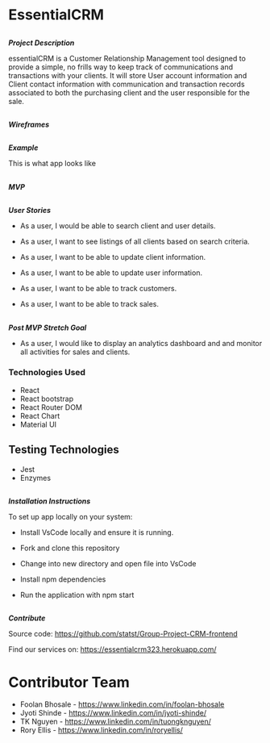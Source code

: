 # EssentialCRM

##
**_Project Description_**

essentialCRM is a Customer Relationship Management tool designed to provide a simple, no frills way to keep track of communications and transactions with your clients. It will store User account information and Client contact information with communication and transaction records associated to both the purchasing client and the user responsible for the sale.


##
**_Wireframes_**





##
**_Example_**

This is what app looks like





##
**_MVP_**
##
**_User Stories_**

* As a user, I would be able to search client and user details.

* As a user, I want to see listings of all clients based on search criteria.

* As a user, I want to be able to update client information.

* As a user, I want to be able to update user information.

* As a user, I want to be able to track customers.

* As a user, I want to be able to track sales.


##
**_Post MVP Stretch Goal_**

* As a user, I would like to display an analytics dashboard and and monitor all activities for sales and clients.


### Technologies Used
- React
- React bootstrap
- React Router DOM
- React Chart
- Material UI

## Testing Technologies
- Jest
- Enzymes

##
**_Installation Instructions_**

To set up app locally on your system: 

* Install VsCode locally and ensure it is running.

* Fork and clone this repository

* Change into new directory and open file into VsCode

* Install npm dependencies

* Run the application with npm start

##
**_Contribute_**

Source code: https://github.com/statst/Group-Project-CRM-frontend

Find our services on: https://essentialcrm323.herokuapp.com/

# Contributor Team
- Foolan Bhosale - https://www.linkedin.com/in/foolan-bhosale
- Jyoti Shinde - https://www.linkedin.com/in/jyoti-shinde/
- TK Nguyen - https://www.linkedin.com/in/tuongknguyen/
- Rory Ellis - https://www.linkedin.com/in/roryellis/
